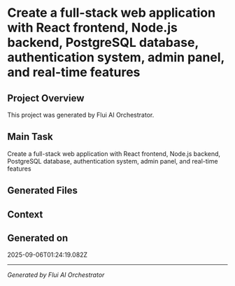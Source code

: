 # Create a full-stack web application with React frontend, Node.js backend, PostgreSQL database, authentication system, admin panel, and real-time features

## Project Overview
This project was generated by Flui AI Orchestrator.

## Main Task
Create a full-stack web application with React frontend, Node.js backend, PostgreSQL database, authentication system, admin panel, and real-time features

## Generated Files


## Context


## Generated on
2025-09-06T01:24:19.082Z

---
*Generated by Flui AI Orchestrator*
